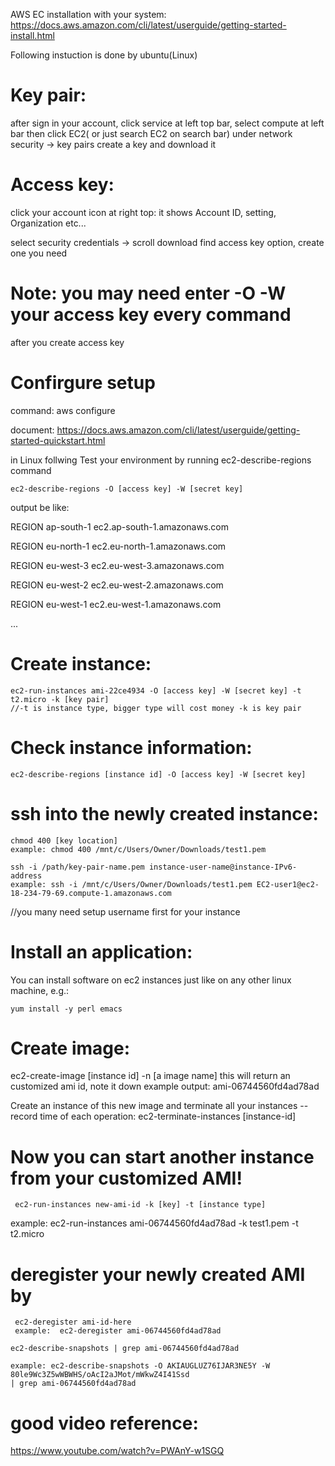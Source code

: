 AWS EC installation with your system:
https://docs.aws.amazon.com/cli/latest/userguide/getting-started-install.html

Following instuction is done by ubuntu(Linux)

# Key pair:
after sign in your account, click service at left top bar, select compute at left bar then click EC2( or just search EC2 on search bar)
under network security -> key pairs 
create a key and download it


# Access key:
click your account icon at right top: it shows Account ID, setting, Organization etc...

select security credentials -> scroll download find access key option, create one you need


# Note: you may need enter -O -W your access key every command

after you create access key

# Confirgure setup

command: aws configure

document:
https://docs.aws.amazon.com/cli/latest/userguide/getting-started-quickstart.html


in Linux follwing Test your environment by running ec2-describe-regions command

```
ec2-describe-regions -O [access key] -W [secret key]
```
output be like: 

REGION  ap-south-1      ec2.ap-south-1.amazonaws.com

REGION  eu-north-1      ec2.eu-north-1.amazonaws.com

REGION  eu-west-3       ec2.eu-west-3.amazonaws.com

REGION  eu-west-2       ec2.eu-west-2.amazonaws.com

REGION  eu-west-1       ec2.eu-west-1.amazonaws.com

...


# Create instance:
```
ec2-run-instances ami-22ce4934 -O [access key] -W [secret key] -t t2.micro -k [key pair]
//-t is instance type, bigger type will cost money -k is key pair
```

# Check instance information:
```
ec2-describe-regions [instance id] -O [access key] -W [secret key]
```

# ssh into the newly created instance:
```
chmod 400 [key location]
example: chmod 400 /mnt/c/Users/Owner/Downloads/test1.pem
```

```
ssh -i /path/key-pair-name.pem instance-user-name@instance-IPv6-address
example: ssh -i /mnt/c/Users/Owner/Downloads/test1.pem EC2-user1@ec2-18-234-79-69.compute-1.amazonaws.com
```
//you many need setup username first for your instance

# Install an application:


You can install software on ec2 instances just like on any other linux machine, e.g.:
```
yum install -y perl emacs 
```

# Create image:


ec2-create-image [instance id] -n [a image name] 
this will return an customized ami id, note it down 
example output: ami-06744560fd4ad78ad


Create an instance of this new image and terminate all your instances -- record time of each operation:
 ec2-terminate-instances [instance-id] 
 
 
 # Now you can start another instance from your customized AMI!

```
 ec2-run-instances new-ami-id -k [key] -t [instance type]
 ```
 example: ec2-run-instances ami-06744560fd4ad78ad -k test1.pem -t t2.micro
 
# deregister your newly created AMI by
```
 ec2-deregister ami-id-here 
 example:  ec2-deregister ami-06744560fd4ad78ad
 ```
 ```
 ec2-describe-snapshots | grep ami-06744560fd4ad78ad

example: ec2-describe-snapshots -O AKIAUGLUZ76IJAR3NE5Y -W 80le9Wc3Z5wWBWHS/oAcI2aJMot/mWkwZ4I41Ssd
| grep ami-06744560fd4ad78ad
```

# good video reference:
https://www.youtube.com/watch?v=PWAnY-w1SGQ

